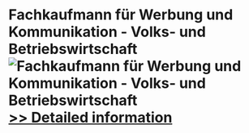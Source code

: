 # Fachkaufmann für Werbung und Kommunikation - Volks- und Betriebswirtschaft<br />![Fachkaufmann für Werbung und Kommunikation - Volks- und Betriebswirtschaft](https://mycommerce.akamaized.net/api/pimages/P300452405/BIG/300452405.JPG)<br />[>> Detailed information](https://secure.shareit.com/shareit/product.html?productid=300452405&affiliateid=200057808)